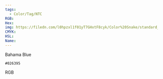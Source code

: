 ```yaml
---
tags:
  - Color/Tag/NTC
RGB:
Hex:
img: https://filedn.com/l0hpzxl1f01yT7GHxtF8cyk/Color%20Snake/standard_csv_to_svg//026395.svg
CMYK:
HSL:
Name:
---
```

Bahama Blue
```palette
#026395
```
RGB
